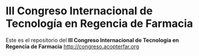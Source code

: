 # III Congreso Internacional de Tecnología en Regencia de Farmacia

Este es el repositorio del **III Congreso Internacional de Tecnología en Regencia de Farmacia** http://congreso.acopterfar.org
